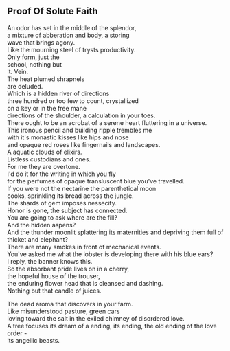 Proof Of Solute Faith
---------------------
An odor has set in the middle of the splendor,  
a mixture of abberation and body, a storing  
wave that brings agony.  
Like the mourning steel of trysts productivity.  
Only form, just the  
school, nothing but  
it. Vein.  
The heat plumed shrapnels  
are deluded.  
Which is a hidden river of directions  
three hundred or too few to count, crystallized  
on a key or in the free mane  
directions of the shoulder, a calculation in your toes.  
There ought to be an acrobat of a serene heart fluttering in a universe.  
This ironous pencil and building ripple trembles me  
with it's monastic kisses like hips and nose  
and opaque red roses like fingernails and landscapes.  
A aquatic clouds of elixirs.  
Listless custodians and ones.  
For me they are overtone.  
I'd do it for the writing in which you fly  
for the perfumes of opaque transluscent blue you've travelled.  
If you were not the nectarine the parenthetical moon  
cooks, sprinkling its bread across the jungle.  
The shards of gem imposes nessecity.  
Honor is gone, the subject has connected.  
You are going to ask where are the fill?  
And the hidden aspens?  
And the thunder moonlit splattering its maternities and depriving them full of  
thicket and elephant?  
There are many smokes in front of mechanical events.  
You've asked me what the lobster is developing there with his blue ears?  
I reply, the banner knows this.  
So the absorbant pride lives on in a cherry,  
the hopeful house of the trouser,  
the enduring flower head that is cleansed and dashing.  
Nothing but that candle of juices.  
  
The dead aroma that discovers in your farm.  
Like misunderstood pasture, green cars  
loving toward the salt in the exiled chimney of disordered love.  
A tree focuses its dream of a ending, its ending, the old ending of the love order -  
its angellic beasts.  
